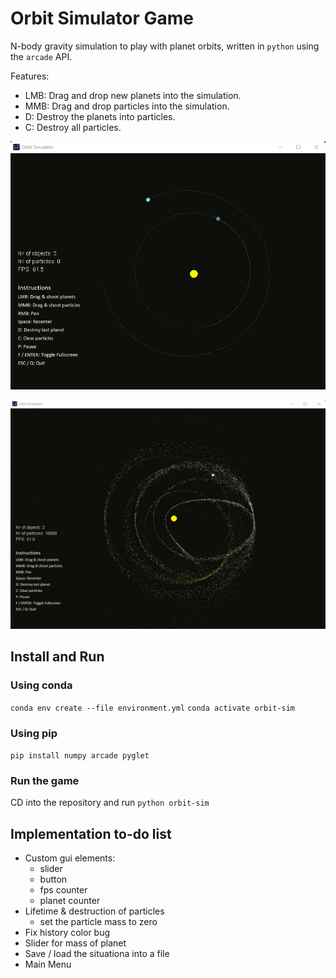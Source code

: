 # Orbit Simulator Game

N-body gravity simulation to play with planet orbits, written in `python` using the `arcade` API.

Features:

- LMB: Drag and drop new planets into the simulation.
- MMB: Drag and drop particles into the simulation.
- D: Destroy the planets into particles.
- C: Destroy all particles.

![showcase1](https://github.com/peter-seres/orbit-simulator/blob/master/showcase/screenshot_1.png)

![showcase2](https://github.com/peter-seres/orbit-simulator/blob/master/showcase/screenshot_2.png)

## Install and Run

### Using conda
`conda env create --file environment.yml`
`conda activate orbit-sim`

### Using pip
`pip install numpy arcade pyglet`

### Run the game

CD into the repository and run
`python orbit-sim`

## Implementation to-do list
  - Custom gui elements:
    - slider
    - button
    - fps counter
    - planet counter
  - Lifetime & destruction of particles
    - set the particle mass to zero 
  - Fix history color bug
  - Slider for mass of planet
  - Save / load the situationa into a file
  - Main Menu
